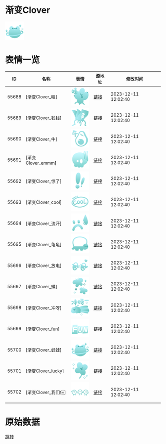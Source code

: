 # 渐变Clover

<img src="./cover.png" height="60" alt="cover" />

# 表情一览

|ID|名称|表情|源地址|修改时间|
|----|----|----|----|----|
|55688|[渐变Clover_哇]|<img src="./pic/055688_%5B渐变Clover_哇%5D.png" height="60" alt="哇"/>|[链接](https://i0.hdslb.com/bfs/garb/4517b91489a8a29b4c955f4ada0c3ab5b1c9c4e3.png)|2023-12-11 12:02:40|
|55689|[渐变Clover_钱钱]|<img src="./pic/055689_%5B渐变Clover_钱钱%5D.png" height="60" alt="钱钱"/>|[链接](https://i0.hdslb.com/bfs/garb/0525e9369671a0cd702058438df95232c5b1a843.png)|2023-12-11 12:02:40|
|55690|[渐变Clover_牛]|<img src="./pic/055690_%5B渐变Clover_牛%5D.png" height="60" alt="牛"/>|[链接](https://i0.hdslb.com/bfs/garb/3522b7ff699445238778b7463bdfa00e8abb777c.png)|2023-12-11 12:02:40|
|55691|[渐变Clover_emmm]|<img src="./pic/055691_%5B渐变Clover_emmm%5D.png" height="60" alt="emmm"/>|[链接](https://i0.hdslb.com/bfs/garb/ab80c51504721d9202377e7649e17f78eed1842d.png)|2023-12-11 12:02:40|
|55692|[渐变Clover_惊了]|<img src="./pic/055692_%5B渐变Clover_惊了%5D.png" height="60" alt="惊了"/>|[链接](https://i0.hdslb.com/bfs/garb/7de72cfb9bd71887d903f879b6fec234b7b7a900.png)|2023-12-11 12:02:40|
|55693|[渐变Clover_cool]|<img src="./pic/055693_%5B渐变Clover_cool%5D.png" height="60" alt="cool"/>|[链接](https://i0.hdslb.com/bfs/garb/4bb44bda4fba2e431b4efb8f2102e3d4c991434f.png)|2023-12-11 12:02:40|
|55694|[渐变Clover_流汗]|<img src="./pic/055694_%5B渐变Clover_流汗%5D.png" height="60" alt="流汗"/>|[链接](https://i0.hdslb.com/bfs/garb/4f250bef0e81ecc843434720c1296f92af2bd74b.png)|2023-12-11 12:02:40|
|55695|[渐变Clover_龟龟]|<img src="./pic/055695_%5B渐变Clover_龟龟%5D.png" height="60" alt="龟龟"/>|[链接](https://i0.hdslb.com/bfs/garb/fa7912be17c3ebe5814a7f10ccd8ecf849fc075b.png)|2023-12-11 12:02:40|
|55696|[渐变Clover_放电]|<img src="./pic/055696_%5B渐变Clover_放电%5D.png" height="60" alt="放电"/>|[链接](https://i0.hdslb.com/bfs/garb/46626954e8dcbbf2bdb2dc94f254d10127d017dc.png)|2023-12-11 12:02:40|
|55697|[渐变Clover_蝶]|<img src="./pic/055697_%5B渐变Clover_蝶%5D.png" height="60" alt="蝶"/>|[链接](https://i0.hdslb.com/bfs/garb/96ced03dd9c02c7e7b310f71415e8a5c49031620.png)|2023-12-11 12:02:40|
|55698|[渐变Clover_冲呀]|<img src="./pic/055698_%5B渐变Clover_冲呀%5D.png" height="60" alt="冲呀"/>|[链接](https://i0.hdslb.com/bfs/garb/e1cb0a81142bb83dc9e691aa15493c2ed3316f9c.png)|2023-12-11 12:02:40|
|55699|[渐变Clover_fun]|<img src="./pic/055699_%5B渐变Clover_fun%5D.png" height="60" alt="fun"/>|[链接](https://i0.hdslb.com/bfs/garb/cb53a19eb9502f565497d19ea8f6b3aea263d815.png)|2023-12-11 12:02:40|
|55700|[渐变Clover_蛙蛙]|<img src="./pic/055700_%5B渐变Clover_蛙蛙%5D.png" height="60" alt="蛙蛙"/>|[链接](https://i0.hdslb.com/bfs/garb/b98a3525909ef4d62502c09c181130521755c3ab.png)|2023-12-11 12:02:40|
|55701|[渐变Clover_lucky]|<img src="./pic/055701_%5B渐变Clover_lucky%5D.png" height="60" alt="lucky"/>|[链接](https://i0.hdslb.com/bfs/garb/8937e0e863272a8582194738f2525c7fb0ae91c5.png)|2023-12-11 12:02:40|
|55702|[渐变Clover_我们仨]|<img src="./pic/055702_%5B渐变Clover_我们仨%5D.png" height="60" alt="我们仨"/>|[链接](https://i0.hdslb.com/bfs/garb/760da673b456c3c098fde527e38303a98ed27b5f.png)|2023-12-11 12:02:40|

# 原始数据

[跳转](./raw.json)

